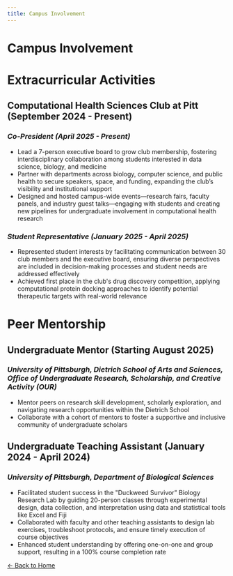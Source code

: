 ```yaml
---
title: Campus Involvement
---
```


# Campus Involvement

# **Extracurricular Activities**
## Computational Health Sciences Club at Pitt (September 2024 - Present)
### *Co-President (April 2025 - Present)*
- Lead a 7-person executive board to grow club membership, fostering interdisciplinary collaboration among students interested in data science, biology, and medicine
- Partner with departments across biology, computer science, and public health to secure speakers, space, and funding, expanding the club’s visibility and institutional support
- Designed and hosted campus-wide events—research fairs, faculty panels, and industry guest talks—engaging with students and creating new pipelines for undergraduate involvement in computational health research

### *Student Representative (January 2025 - April 2025)*
- Represented student interests by facilitating communication between 30 club members and the executive board, ensuring diverse perspectives are included in decision-making processes and student needs are addressed effectively
- Achieved first place in the club's drug discovery competition, applying computational protein docking approaches to identify potential therapeutic targets with real-world relevance


# **Peer Mentorship**
## Undergraduate Mentor (Starting August 2025)
### *University of Pittsburgh, Dietrich School of Arts and Sciences, Office of Undergraduate Research, Scholarship, and Creative Activity (OUR)*
- Mentor peers on research skill development, scholarly exploration, and navigating research opportunities within the Dietrich School
- Collaborate with a cohort of mentors to foster a supportive and inclusive community of undergraduate scholars
  
## Undergraduate Teaching Assistant (January 2024 - April 2024)
### *University of Pittsburgh, Department of Biological Sciences*
- Facilitated student success in the "Duckweed Survivor" Biology Research Lab by guiding 20-person classes through experimental design, data collection, and interpretation using data and statistical tools like Excel and Fiji
- Collaborated with faculty and other teaching assistants to design lab exercises, troubleshoot protocols, and ensure timely execution of course objectives
- Enhanced student understanding by offering one-on-one and group support, resulting in a 100% course completion rate



[← Back to Home](index.md)
